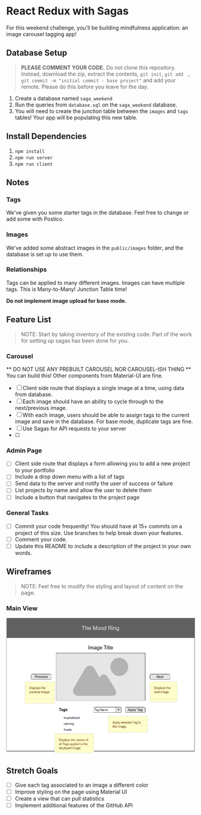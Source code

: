 # React Redux with Sagas

For this weekend challenge, you'll be building mindfulness application: an image carousel tagging app!  

## Database Setup

> **PLEASE COMMENT YOUR CODE.** Do not clone this repository. Instead, download the zip, extract the contents, `git init`, `git add .`, `git commit -m "initial commit - base project"` and add your remote. Please do this before you leave for the day.

1. Create a database named `saga_weekend`
2. Run the queries from `database.sql` on the `saga_weekend` database.
3. You will need to create the junction table between the `images` and `tags` tables! Your app will be populating this new table.

## Install Dependencies

1. `npm install`
2. `npm run server`
3. `npm run client`

## Notes

### Tags

We've given you some starter tags in the database. Feel free to change or add some with Postico.
 
 ### Images
 We've added some abstract images in the `public/images` folder, and the database is set up to use them.

 ### Relationships
 Tags can be applied to many different images. Images can have multiple tags. This is Many-to-Many! Junction Table time!
 

**Do not implement image upload for base mode.**


## Feature List

> NOTE: Start by taking inventory of the existing code. Part of the work for setting up sagas has been done for you.


### Carousel

** DO NOT USE ANY PREBUILT CAROUSEL NOR CAROUSEL-ISH THING ** 
You can build this! Other components from Material-UI are fine.

- [ ] Client side route that displays a single image at a time, using data from database.
- [ ] Each image should have an ability to cycle through to the next/previous image. 
- [ ] With each image, users should be able to assign tags to the current image and save in the database. For base mode, duplicate tags are fine.
- [ ] Use Sagas for API requests to your server
- [ ] 

### Admin Page

- [ ] Client side route that displays a form allowing you to add a new project to your portfolio
- [ ] Include a drop down menu with a list of tags
- [ ] Send data to the server and notify the user of success or failure
- [ ] List projects by name and allow the user to delete them
- [ ] Include a button that navigates to the project page

### General Tasks

- [ ] Commit your code frequently! You should have at 15+ commits on a project of this size. Use branches to help break down your features.
- [ ] Comment your code.
- [ ] Update this README to include a description of the project in your own words.

## Wireframes

> NOTE: Feel free to modify the styling and layout of content on the page. 

### Main View

<img src="wireframes/carousel-page.png" width="800">


## Stretch Goals

- [ ] Give each tag associated to an image a different color
- [ ] Improve styling on the page using Material UI
- [ ] Create a view that can pull statistics 
- [ ] Implement additional features of the GitHub API
